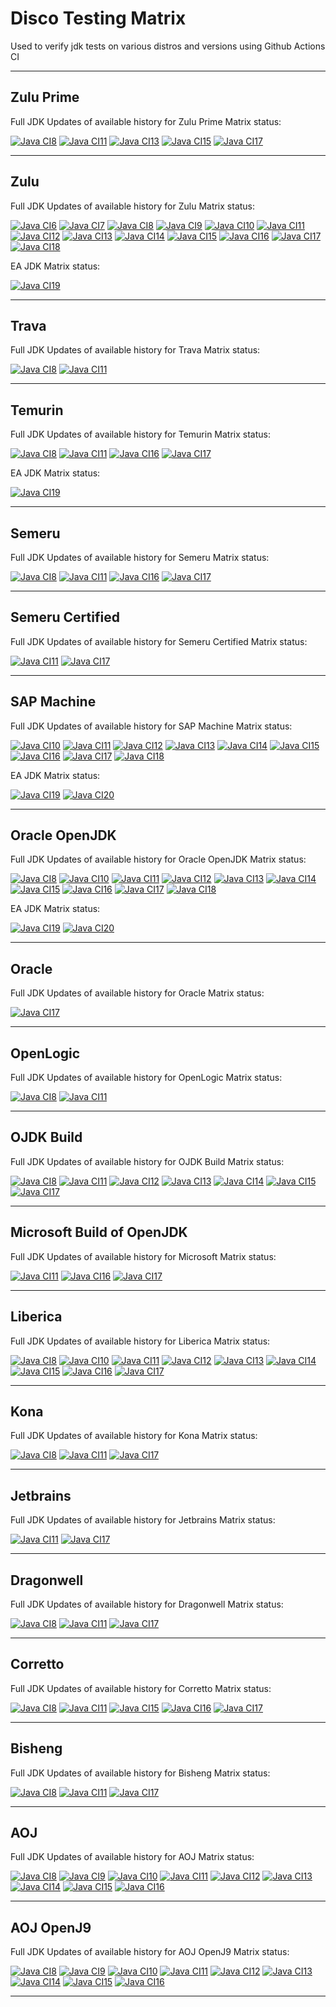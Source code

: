 # Disco Testing Matrix

Used to verify jdk tests on various distros and versions using Github Actions CI

---

## Zulu Prime
Full JDK Updates of available history for Zulu Prime Matrix status:

[![Java CI8](https://github.com/foojayio/discoTestingMatrix/workflows/Java8_Zulu_Prime/badge.svg)](https://github.com/foojayio/discoTestingMatrix/actions)
[![Java CI11](https://github.com/foojayio/discoTestingMatrix/workflows/Java11_Zulu_Prime/badge.svg)](https://github.com/foojayio/discoTestingMatrix/actions)
[![Java CI13](https://github.com/foojayio/discoTestingMatrix/workflows/Java13_Zulu_Prime/badge.svg)](https://github.com/foojayio/discoTestingMatrix/actions)
[![Java CI15](https://github.com/foojayio/discoTestingMatrix/workflows/Java15_Zulu_Prime/badge.svg)](https://github.com/foojayio/discoTestingMatrix/actions)
[![Java CI17](https://github.com/foojayio/discoTestingMatrix/workflows/Java17_Zulu_Prime/badge.svg)](https://github.com/foojayio/discoTestingMatrix/actions)

---

## Zulu 
Full JDK Updates of available history for Zulu Matrix status:

[![Java CI6](https://github.com/foojayio/discoTestingMatrix/workflows/Java6_Zulu/badge.svg)](https://github.com/foojayio/discoTestingMatrix/actions)
[![Java CI7](https://github.com/foojayio/discoTestingMatrix/workflows/Java7_Zulu/badge.svg)](https://github.com/foojayio/discoTestingMatrix/actions)
[![Java CI8](https://github.com/foojayio/discoTestingMatrix/workflows/Java8_Zulu/badge.svg)](https://github.com/foojayio/discoTestingMatrix/actions)
[![Java CI9](https://github.com/foojayio/discoTestingMatrix/workflows/Java9_Zulu/badge.svg)](https://github.com/foojayio/discoTestingMatrix/actions)
[![Java CI10](https://github.com/foojayio/discoTestingMatrix/workflows/Java10_Zulu/badge.svg)](https://github.com/foojayio/discoTestingMatrix/actions)
[![Java CI11](https://github.com/foojayio/discoTestingMatrix/workflows/Java11_Zulu/badge.svg)](https://github.com/foojayio/discoTestingMatrix/actions)
[![Java CI12](https://github.com/foojayio/discoTestingMatrix/workflows/Java12_Zulu/badge.svg)](https://github.com/foojayio/discoTestingMatrix/actions)
[![Java CI13](https://github.com/foojayio/discoTestingMatrix/workflows/Java13_Zulu/badge.svg)](https://github.com/foojayio/discoTestingMatrix/actions)
[![Java CI14](https://github.com/foojayio/discoTestingMatrix/workflows/Java14_Zulu/badge.svg)](https://github.com/foojayio/discoTestingMatrix/actions)
[![Java CI15](https://github.com/foojayio/discoTestingMatrix/workflows/Java15_Zulu/badge.svg)](https://github.com/foojayio/discoTestingMatrix/actions)
[![Java CI16](https://github.com/foojayio/discoTestingMatrix/workflows/Java16_Zulu/badge.svg)](https://github.com/foojayio/discoTestingMatrix/actions)
[![Java CI17](https://github.com/foojayio/discoTestingMatrix/workflows/Java17_Zulu/badge.svg)](https://github.com/foojayio/discoTestingMatrix/actions)
[![Java CI18](https://github.com/foojayio/discoTestingMatrix/workflows/Java18_Zulu/badge.svg)](https://github.com/foojayio/discoTestingMatrix/actions)

EA JDK Matrix status:

[![Java CI19](https://github.com/foojayio/discoTestingMatrix/workflows/Java19_Zulu/badge.svg)](https://github.com/foojayio/discoTestingMatrix/actions)

---

## Trava
Full JDK Updates of available history for Trava Matrix status:

[![Java CI8](https://github.com/foojayio/discoTestingMatrix/workflows/Java8_Trava/badge.svg)](https://github.com/foojayio/discoTestingMatrix/actions)
[![Java CI11](https://github.com/foojayio/discoTestingMatrix/workflows/Java11_Trava/badge.svg)](https://github.com/foojayio/discoTestingMatrix/actions)

---

## Temurin
Full JDK Updates of available history for Temurin Matrix status:

[![Java CI8](https://github.com/foojayio/discoTestingMatrix/workflows/Java8_Temurin/badge.svg)](https://github.com/foojayio/discoTestingMatrix/actions)
[![Java CI11](https://github.com/foojayio/discoTestingMatrix/workflows/Java11_Temurin/badge.svg)](https://github.com/foojayio/discoTestingMatrix/actions)
[![Java CI16](https://github.com/foojayio/discoTestingMatrix/workflows/Java16_Temurin/badge.svg)](https://github.com/foojayio/discoTestingMatrix/actions)
[![Java CI17](https://github.com/foojayio/discoTestingMatrix/workflows/Java17_Temurin/badge.svg)](https://github.com/foojayio/discoTestingMatrix/actions)

EA JDK Matrix status:

[![Java CI19](https://github.com/foojayio/discoTestingMatrix/workflows/Java19_Temurin/badge.svg)](https://github.com/foojayio/discoTestingMatrix/actions)

---

## Semeru
Full JDK Updates of available history for Semeru Matrix status:

[![Java CI8](https://github.com/foojayio/discoTestingMatrix/workflows/Java8_Semeru/badge.svg)](https://github.com/foojayio/discoTestingMatrix/actions)
[![Java CI11](https://github.com/foojayio/discoTestingMatrix/workflows/Java11_Semeru/badge.svg)](https://github.com/foojayio/discoTestingMatrix/actions)
[![Java CI16](https://github.com/foojayio/discoTestingMatrix/workflows/Java16_Semeru/badge.svg)](https://github.com/foojayio/discoTestingMatrix/actions)
[![Java CI17](https://github.com/foojayio/discoTestingMatrix/workflows/Java17_Semeru/badge.svg)](https://github.com/foojayio/discoTestingMatrix/actions)

---

## Semeru Certified
Full JDK Updates of available history for Semeru Certified Matrix status:

[![Java CI11](https://github.com/foojayio/discoTestingMatrix/workflows/Java11_SemeruCertified/badge.svg)](https://github.com/foojayio/discoTestingMatrix/actions)
[![Java CI17](https://github.com/foojayio/discoTestingMatrix/workflows/Java17_SemeruCertified/badge.svg)](https://github.com/foojayio/discoTestingMatrix/actions)

---


## SAP Machine 
Full JDK Updates of available history for SAP Machine Matrix status:

[![Java CI10](https://github.com/foojayio/discoTestingMatrix/workflows/Java10_SAP_Machine/badge.svg)](https://github.com/foojayio/discoTestingMatrix/actions)
[![Java CI11](https://github.com/foojayio/discoTestingMatrix/workflows/Java11_SAP_Machine/badge.svg)](https://github.com/foojayio/discoTestingMatrix/actions)
[![Java CI12](https://github.com/foojayio/discoTestingMatrix/workflows/Java12_SAP_Machine/badge.svg)](https://github.com/foojayio/discoTestingMatrix/actions)
[![Java CI13](https://github.com/foojayio/discoTestingMatrix/workflows/Java13_SAP_Machine/badge.svg)](https://github.com/foojayio/discoTestingMatrix/actions)
[![Java CI14](https://github.com/foojayio/discoTestingMatrix/workflows/Java14_SAP_Machine/badge.svg)](https://github.com/foojayio/discoTestingMatrix/actions)
[![Java CI15](https://github.com/foojayio/discoTestingMatrix/workflows/Java15_SAP_Machine/badge.svg)](https://github.com/foojayio/discoTestingMatrix/actions)
[![Java CI16](https://github.com/foojayio/discoTestingMatrix/workflows/Java16_SAP_Machine/badge.svg)](https://github.com/foojayio/discoTestingMatrix/actions)
[![Java CI17](https://github.com/foojayio/discoTestingMatrix/workflows/Java17_SAP_Machine/badge.svg)](https://github.com/foojayio/discoTestingMatrix/actions)
[![Java CI18](https://github.com/foojayio/discoTestingMatrix/workflows/Java18_SAP_Machine/badge.svg)](https://github.com/foojayio/discoTestingMatrix/actions)

EA JDK Matrix status:

[![Java CI19](https://github.com/foojayio/discoTestingMatrix/workflows/Java19_SAP_Machine/badge.svg)](https://github.com/foojayio/discoTestingMatrix/actions)
[![Java CI20](https://github.com/foojayio/discoTestingMatrix/workflows/Java20_SAP_Machine/badge.svg)](https://github.com/foojayio/discoTestingMatrix/actions)

---

## Oracle OpenJDK 
Full JDK Updates of available history for Oracle OpenJDK Matrix status:

[![Java CI8](https://github.com/foojayio/discoTestingMatrix/workflows/Java8_Oracle_OpenJDK/badge.svg)](https://github.com/foojayio/discoTestingMatrix/actions)
[![Java CI10](https://github.com/foojayio/discoTestingMatrix/workflows/Java10_Oracle_OpenJDK/badge.svg)](https://github.com/foojayio/discoTestingMatrix/actions)
[![Java CI11](https://github.com/foojayio/discoTestingMatrix/workflows/Java11_Oracle_OpenJDK/badge.svg)](https://github.com/foojayio/discoTestingMatrix/actions)
[![Java CI12](https://github.com/foojayio/discoTestingMatrix/workflows/Java12_Oracle_OpenJDK/badge.svg)](https://github.com/foojayio/discoTestingMatrix/actions)
[![Java CI13](https://github.com/foojayio/discoTestingMatrix/workflows/Java13_Oracle_OpenJDK/badge.svg)](https://github.com/foojayio/discoTestingMatrix/actions)
[![Java CI14](https://github.com/foojayio/discoTestingMatrix/workflows/Java14_Oracle_OpenJDK/badge.svg)](https://github.com/foojayio/discoTestingMatrix/actions)
[![Java CI15](https://github.com/foojayio/discoTestingMatrix/workflows/Java15_Oracle_OpenJDK/badge.svg)](https://github.com/foojayio/discoTestingMatrix/actions)
[![Java CI16](https://github.com/foojayio/discoTestingMatrix/workflows/Java16_Oracle_OpenJDK/badge.svg)](https://github.com/foojayio/discoTestingMatrix/actions)
[![Java CI17](https://github.com/foojayio/discoTestingMatrix/workflows/Java17_Oracle_OpenJDK/badge.svg)](https://github.com/foojayio/discoTestingMatrix/actions)
[![Java CI18](https://github.com/foojayio/discoTestingMatrix/workflows/Java18_Oracle_OpenJDK/badge.svg)](https://github.com/foojayio/discoTestingMatrix/actions)

EA JDK Matrix status:

[![Java CI19](https://github.com/foojayio/discoTestingMatrix/workflows/Java19_Oracle_OpenJDK/badge.svg)](https://github.com/foojayio/discoTestingMatrix/actions)
[![Java CI20](https://github.com/foojayio/discoTestingMatrix/workflows/Java20_Oracle_OpenJDK/badge.svg)](https://github.com/foojayio/discoTestingMatrix/actions)

---

## Oracle 
Full JDK Updates of available history for Oracle Matrix status:

[![Java CI17](https://github.com/foojayio/discoTestingMatrix/workflows/Java17_Oracle/badge.svg)](https://github.com/foojayio/discoTestingMatrix/actions)

---

## OpenLogic
Full JDK Updates of available history for OpenLogic Matrix status:

[![Java CI8](https://github.com/foojayio/discoTestingMatrix/workflows/Java8_OpenLogic/badge.svg)](https://github.com/foojayio/discoTestingMatrix/actions)
[![Java CI11](https://github.com/foojayio/discoTestingMatrix/workflows/Java11_OpenLogic/badge.svg)](https://github.com/foojayio/discoTestingMatrix/actions)

---

## OJDK Build
Full JDK Updates of available history for OJDK Build Matrix status:

[![Java CI8](https://github.com/foojayio/discoTestingMatrix/workflows/Java8_OJDK_Build/badge.svg)](https://github.com/foojayio/discoTestingMatrix/actions)
[![Java CI11](https://github.com/foojayio/discoTestingMatrix/workflows/Java11_OJDK_Build/badge.svg)](https://github.com/foojayio/discoTestingMatrix/actions)
[![Java CI12](https://github.com/foojayio/discoTestingMatrix/workflows/Java12_OJDK_Build/badge.svg)](https://github.com/foojayio/discoTestingMatrix/actions)
[![Java CI13](https://github.com/foojayio/discoTestingMatrix/workflows/Java13_OJDK_Build/badge.svg)](https://github.com/foojayio/discoTestingMatrix/actions)
[![Java CI14](https://github.com/foojayio/discoTestingMatrix/workflows/Java14_OJDK_Build/badge.svg)](https://github.com/foojayio/discoTestingMatrix/actions)
[![Java CI15](https://github.com/foojayio/discoTestingMatrix/workflows/Java15_OJDK_Build/badge.svg)](https://github.com/foojayio/discoTestingMatrix/actions)
[![Java CI17](https://github.com/foojayio/discoTestingMatrix/workflows/Java17_OJDK_Build/badge.svg)](https://github.com/foojayio/discoTestingMatrix/actions)

---

## Microsoft Build of OpenJDK
Full JDK Updates of available history for Microsoft Matrix status:

[![Java CI11](https://github.com/foojayio/discoTestingMatrix/workflows/Java11_Microsoft/badge.svg)](https://github.com/foojayio/discoTestingMatrix/actions)
[![Java CI16](https://github.com/foojayio/discoTestingMatrix/workflows/Java16_Microsoft/badge.svg)](https://github.com/foojayio/discoTestingMatrix/actions)
[![Java CI17](https://github.com/foojayio/discoTestingMatrix/workflows/Java17_Microsoft/badge.svg)](https://github.com/foojayio/discoTestingMatrix/actions)

---

## Liberica 
Full JDK Updates of available history for Liberica Matrix status:

[![Java CI8](https://github.com/foojayio/discoTestingMatrix/workflows/Java8_Liberica/badge.svg)](https://github.com/foojayio/discoTestingMatrix/actions)
[![Java CI10](https://github.com/foojayio/discoTestingMatrix/workflows/Java10_Liberica/badge.svg)](https://github.com/foojayio/discoTestingMatrix/actions)
[![Java CI11](https://github.com/foojayio/discoTestingMatrix/workflows/Java11_Liberica/badge.svg)](https://github.com/foojayio/discoTestingMatrix/actions)
[![Java CI12](https://github.com/foojayio/discoTestingMatrix/workflows/Java12_Liberica/badge.svg)](https://github.com/foojayio/discoTestingMatrix/actions)
[![Java CI13](https://github.com/foojayio/discoTestingMatrix/workflows/Java13_Liberica/badge.svg)](https://github.com/foojayio/discoTestingMatrix/actions)
[![Java CI14](https://github.com/foojayio/discoTestingMatrix/workflows/Java14_Liberica/badge.svg)](https://github.com/foojayio/discoTestingMatrix/actions)
[![Java CI15](https://github.com/foojayio/discoTestingMatrix/workflows/Java15_Liberica/badge.svg)](https://github.com/foojayio/discoTestingMatrix/actions)
[![Java CI16](https://github.com/foojayio/discoTestingMatrix/workflows/Java16_Liberica/badge.svg)](https://github.com/foojayio/discoTestingMatrix/actions)
[![Java CI17](https://github.com/foojayio/discoTestingMatrix/workflows/Java17_Liberica/badge.svg)](https://github.com/foojayio/discoTestingMatrix/actions)

---

## Kona
Full JDK Updates of available history for Kona Matrix status:

[![Java CI8](https://github.com/foojayio/discoTestingMatrix/workflows/Java8_Kona/badge.svg)](https://github.com/foojayio/discoTestingMatrix/actions)
[![Java CI11](https://github.com/foojayio/discoTestingMatrix/workflows/Java11_Kona/badge.svg)](https://github.com/foojayio/discoTestingMatrix/actions)
[![Java CI17](https://github.com/foojayio/discoTestingMatrix/workflows/Java17_Kona/badge.svg)](https://github.com/foojayio/discoTestingMatrix/actions)

---

## Jetbrains
Full JDK Updates of available history for Jetbrains Matrix status:

[![Java CI11](https://github.com/foojayio/discoTestingMatrix/workflows/Java11_Jetbrains/badge.svg)](https://github.com/foojayio/discoTestingMatrix/actions)
[![Java CI17](https://github.com/foojayio/discoTestingMatrix/workflows/Java17_Jetbrains/badge.svg)](https://github.com/foojayio/discoTestingMatrix/actions)

---


## Dragonwell
Full JDK Updates of available history for Dragonwell Matrix status:

[![Java CI8](https://github.com/foojayio/discoTestingMatrix/workflows/Java8_Dragonwell/badge.svg)](https://github.com/foojayio/discoTestingMatrix/actions)
[![Java CI11](https://github.com/foojayio/discoTestingMatrix/workflows/Java11_Dragonwell/badge.svg)](https://github.com/foojayio/discoTestingMatrix/actions)
[![Java CI17](https://github.com/foojayio/discoTestingMatrix/workflows/Java17_Dragonwell/badge.svg)](https://github.com/foojayio/discoTestingMatrix/actions)

---

## Corretto
Full JDK Updates of available history for Corretto Matrix status:

[![Java CI8](https://github.com/foojayio/discoTestingMatrix/workflows/Java8_Corretto/badge.svg)](https://github.com/foojayio/discoTestingMatrix/actions)
[![Java CI11](https://github.com/foojayio/discoTestingMatrix/workflows/Java11_Corretto/badge.svg)](https://github.com/foojayio/discoTestingMatrix/actions)
[![Java CI15](https://github.com/foojayio/discoTestingMatrix/workflows/Java15_Corretto/badge.svg)](https://github.com/foojayio/discoTestingMatrix/actions)
[![Java CI16](https://github.com/foojayio/discoTestingMatrix/workflows/Java16_Corretto/badge.svg)](https://github.com/foojayio/discoTestingMatrix/actions)
[![Java CI17](https://github.com/foojayio/discoTestingMatrix/workflows/Java17_Corretto/badge.svg)](https://github.com/foojayio/discoTestingMatrix/actions)

---

## Bisheng
Full JDK Updates of available history for Bisheng Matrix status:

[![Java CI8](https://github.com/foojayio/discoTestingMatrix/workflows/Java8_Bisheng/badge.svg)](https://github.com/foojayio/discoTestingMatrix/actions)
[![Java CI11](https://github.com/foojayio/discoTestingMatrix/workflows/Java11_Bisheng/badge.svg)](https://github.com/foojayio/discoTestingMatrix/actions)
[![Java CI17](https://github.com/foojayio/discoTestingMatrix/workflows/Java17_Bisheng/badge.svg)](https://github.com/foojayio/discoTestingMatrix/actions)

---

## AOJ 
Full JDK Updates of available history for AOJ Matrix status:

[![Java CI8](https://github.com/foojayio/discoTestingMatrix/workflows/Java8_AOJ/badge.svg)](https://github.com/foojayio/discoTestingMatrix/actions)
[![Java CI9](https://github.com/foojayio/discoTestingMatrix/workflows/Java9_AOJ/badge.svg)](https://github.com/foojayio/discoTestingMatrix/actions)
[![Java CI10](https://github.com/foojayio/discoTestingMatrix/workflows/Java10_AOJ/badge.svg)](https://github.com/foojayio/discoTestingMatrix/actions)
[![Java CI11](https://github.com/foojayio/discoTestingMatrix/workflows/Java11_AOJ/badge.svg)](https://github.com/foojayio/discoTestingMatrix/actions)
[![Java CI12](https://github.com/foojayio/discoTestingMatrix/workflows/Java12_AOJ/badge.svg)](https://github.com/foojayio/discoTestingMatrix/actions)
[![Java CI13](https://github.com/foojayio/discoTestingMatrix/workflows/Java13_AOJ/badge.svg)](https://github.com/foojayio/discoTestingMatrix/actions)
[![Java CI14](https://github.com/foojayio/discoTestingMatrix/workflows/Java14_AOJ/badge.svg)](https://github.com/foojayio/discoTestingMatrix/actions)
[![Java CI15](https://github.com/foojayio/discoTestingMatrix/workflows/Java15_AOJ/badge.svg)](https://github.com/foojayio/discoTestingMatrix/actions)
[![Java CI16](https://github.com/foojayio/discoTestingMatrix/workflows/Java16_AOJ/badge.svg)](https://github.com/foojayio/discoTestingMatrix/actions)

---

## AOJ OpenJ9
Full JDK Updates of available history for AOJ OpenJ9 Matrix status:

[![Java CI8](https://github.com/foojayio/discoTestingMatrix/workflows/Java8_AOJ_OpenJ9/badge.svg)](https://github.com/foojayio/discoTestingMatrix/actions)
[![Java CI9](https://github.com/foojayio/discoTestingMatrix/workflows/Java9_AOJ_OpenJ9/badge.svg)](https://github.com/foojayio/discoTestingMatrix/actions)
[![Java CI10](https://github.com/foojayio/discoTestingMatrix/workflows/Java10_AOJ_OpenJ9/badge.svg)](https://github.com/foojayio/discoTestingMatrix/actions)
[![Java CI11](https://github.com/foojayio/discoTestingMatrix/workflows/Java11_AOJ_OpenJ9/badge.svg)](https://github.com/foojayio/discoTestingMatrix/actions)
[![Java CI12](https://github.com/foojayio/discoTestingMatrix/workflows/Java12_AOJ_OpenJ9/badge.svg)](https://github.com/foojayio/discoTestingMatrix/actions)
[![Java CI13](https://github.com/foojayio/discoTestingMatrix/workflows/Java13_AOJ_OpenJ9/badge.svg)](https://github.com/foojayio/discoTestingMatrix/actions)
[![Java CI14](https://github.com/foojayio/discoTestingMatrix/workflows/Java14_AOJ_OpenJ9/badge.svg)](https://github.com/foojayio/discoTestingMatrix/actions)
[![Java CI15](https://github.com/foojayio/discoTestingMatrix/workflows/Java15_AOJ_OpenJ9/badge.svg)](https://github.com/foojayio/discoTestingMatrix/actions)
[![Java CI16](https://github.com/foojayio/discoTestingMatrix/workflows/Java16_AOJ_OpenJ9/badge.svg)](https://github.com/foojayio/discoTestingMatrix/actions)

---

